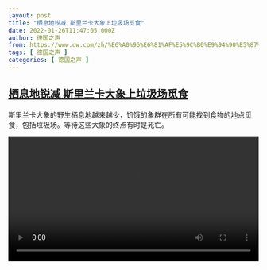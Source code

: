 ```yaml
---
layout: post
title: "栖息地锐减 斯里兰卡大象上垃圾场觅食"
date: 2022-01-26T11:47:05.000Z
author: 德国之声
from: https://www.dw.com/zh/%E6%A0%96%E6%81%AF%E5%9C%B0%E9%94%90%E5%87%8F%20%E6%96%AF%E9%87%8C%E5%85%B0%E5%8D%A1%E5%A4%A7%E8%B1%A1%E4%B8%8A%E5%9E%83%E5%9C%BE%E5%9C%BA%E8%A7%85%E9%A3%9F/a-60560429
tags: [ 德国之声 ]
categories: [ 德国之声 ]
---
```

<!--1643197625000-->
[栖息地锐减 斯里兰卡大象上垃圾场觅食](https://www.dw.com/zh/%E6%A0%96%E6%81%AF%E5%9C%B0%E9%94%90%E5%87%8F%20%E6%96%AF%E9%87%8C%E5%85%B0%E5%8D%A1%E5%A4%A7%E8%B1%A1%E4%B8%8A%E5%9E%83%E5%9C%BE%E5%9C%BA%E8%A7%85%E9%A3%9F/a-60560429)
------

<div>
<p>斯里兰卡大象的野生栖息地越来越少，饥饿的象群在所有可能找到食物的地点觅食，包括垃圾场。等待这些大象的终点有时是死亡。</small></p><video src="https://tvdownloaddw-a.akamaihd.net/dwtv_video/flv/vdt_zh/2022/bchi220126_001_elephants_01r_sd_avc.mp4" controls style="width:100%"></video>
</div>
